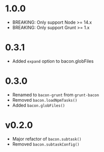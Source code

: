 # 1.0.0

* BREAKING: Only support Node >= 14.x
* BREAKING: Only support Grunt >= 1.x

# 0.3.1
* Added `expand` option to bacon.globFiles

# 0.3.0
* Renamed to `bacon-grunt` from `grunt-bacon`
* Removed `bacon.loadNpmTasks()`
* Added `bacon.globFiles()`

# v0.2.0
* Major refactor of `bacon.subtask()`
* Removed `bacon.subtaskConfig()`